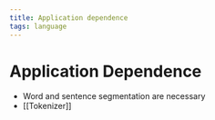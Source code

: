 ```yaml
---
title: Application dependence
tags: language
---
```


# Application Dependence
- Word and sentence segmentation are necessary
- [[Tokenizer]]




























